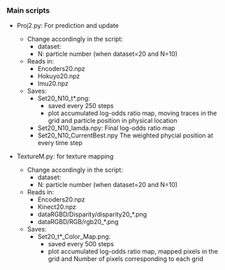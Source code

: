 ### Main scripts
* Proj2.py: For prediction and update
	* Change accordingly in the script: 
		* dataset: 
		* N: particle number (when dataset=20 and N=10)
	* Reads in: 
		* Encoders20.npz
		* Hokuyo20.npz
		* Imu20.npz
	* Saves: 
		* Set20_N10_t*.png:
			* saved every 250 steps
			* plot accumulated log-odds ratio map, moving traces in the grid and particle position in physical location
		* Set20_N10_lamda.npy:
			Final log-odds ratio map
		* Set20_N10_CurrentBest.npy
			The weighted phycial position at every time step

* TextureM.py: for texture mapping
	* Change accordingly in the script: 
		* dataset: 
		* N: particle number (when dataset=20 and N=10)
	* Reads in: 
		* Encoders20.npz
		* Kinect20.npz
		* dataRGBD/Disparity/disparity20_*.png
		* dataRGBD/RGB/rgb20_*.png
	* Saves:
		* Set20_t*_Color_Map.png:
			* saved every 500 steps
			* plot accumulated log-odds ratio map, mapped pixels in the grid and Number of pixels corresponding to each grid

